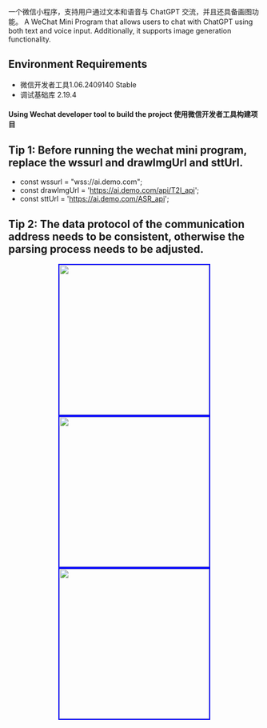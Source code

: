 一个微信小程序，支持用户通过文本和语音与 ChatGPT 交流，并且还具备画图功能。
A WeChat Mini Program that allows users to chat with ChatGPT using both text and voice input. Additionally, it supports image generation functionality.

## Environment Requirements

* 微信开发者工具1.06.2409140 Stable
* 调试基础库 2.19.4
  
#### Using Wechat developer tool to build the project 使用微信开发者工具构建项目
## Tip 1: Before running the wechat mini program, replace the wssurl and drawImgUrl and sttUrl.
* const wssurl = "wss://ai.demo.com";
* const drawImgUrl = 'https://ai.demo.com/api/T2I_api';
* const sttUrl = 'https://ai.demo.com/ASR_api';

## Tip 2: The data protocol of the communication address needs to be consistent, otherwise the parsing process needs to be adjusted.

<p align="center">
  <img src="https://github.com/user-attachments/assets/23dcbc46-392f-439a-ad66-99d866344952" width="300" style="border: 2px solid blue;" />
  <img src="https://github.com/user-attachments/assets/33e3a5c6-342d-40a7-a110-1d9fa43fc130" width="300" style="border: 2px solid blue;" />
  <img src="https://github.com/user-attachments/assets/3bdcf3ea-3f78-4331-b581-5e4c2ab4f072" width="300" style="border: 2px solid blue;" />
  
</p>
